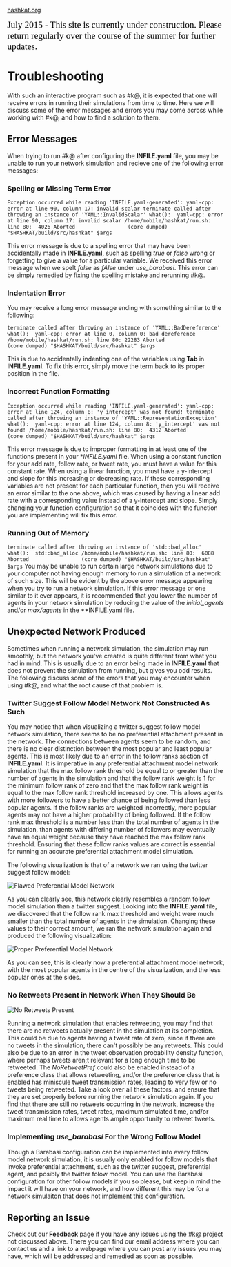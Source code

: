 [hashkat.org](http://hashkat.org)

<span style="color:black; font-family:Georgia; font-size:1.5em;">July 2015 - This site is currently under construction. Please return regularly over the course of the summer for further updates. </span>

# Troubleshooting

With such an interactive program such as #k@, it is expected that one will receive errors in running their simulations from time to time. Here we will discuss some of the error messages and errors you may come across while working with #k@, and how to find a solution to them.

## Error Messages

When trying to run #k@ after configuring the **INFILE.yaml** file, you may be unable to run your network simulation and recieve one of the following error messages:

### Spelling or Missing Term Error

`
Exception occurred while reading 'INFILE.yaml-generated': yaml-cpp: error at line 90, column 17: invalid scalar
terminate called after throwing an instance of 'YAML::InvalidScalar'
  what():  yaml-cpp: error at line 90, column 17: invalid scalar
/home/mobile/hashkat/run.sh: line 80:  4026 Aborted                 (core dumped) "$HASHKAT/build/src/hashkat" $args
`

This error message is due to a spelling error that may have been accidentally made in **INFILE.yaml**, such as spelling *true* or *false* wrong or forgetting to give a value for a particular variable. We received this error message when we spelt *false* as *fAlse* under *use_barabasi*. This error can be simply remedied by fixing the spelling mistake and rerunning #k@.

### Indentation Error

You may receive a long error message ending with something similar to the following:

`
terminate called after throwing an instance of 'YAML::BadDereference'
  what():  yaml-cpp: error at line 0, column 0: bad dereference
/home/mobile/hashkat/run.sh: line 80: 22283 Aborted                 (core dumped) "$HASHKAT/build/src/hashkat" $args
`

This is due to accidentally indenting one of the variables using **Tab** in **INFILE.yaml**. To fix this error, simply move the term back to its proper position in the file.

### Incorrect Function Formatting

`
Exception occurred while reading 'INFILE.yaml-generated': yaml-cpp: error at line 124, column 8: 'y_intercept' was not found!
terminate called after throwing an instance of 'YAML::RepresentationException'
  what():  yaml-cpp: error at line 124, column 8: 'y_intercept' was not found!
/home/mobile/hashkat/run.sh: line 80:  4312 Aborted                 (core dumped) "$HASHKAT/build/src/hashkat" $args
`

This error message is due to improper formatting in at least one of the functions present in your **INFILE.yaml* file. When using a constant function for your add rate, follow rate, or tweet rate, you must have a value for this constant rate. When using a linear function, you must have a y-intercept and slope for this increasing or decreasing rate. If these corresponding variables are not present for each particular function, then you will receive an error similar to the one above, which was caused by having a linear add rate with a corresponding value instead of a y-intercept and slope. Simply changing your function configuration so that it coincides with the function you are implementing will fix this error.


### Running Out of Memory

`
terminate called after throwing an instance of 'std::bad_alloc'
  what():  std::bad_alloc
/home/mobile/hashkat/run.sh: line 80:  6088 Aborted                 (core dumped) "$HASHKAT/build/src/hashkat" $args
`
You may be unable to run certain large network simulations due to your computer not having enough memory to run a simulation of a network of such size. This will be evident by the above error message appearing when you try to run a network simulation. If this error message or one similar to it ever appears, it is recommended that you lower the number of agents in your network simulation by reducing the value of the *initial_agents* and/or *max/agents* in the **INFILE.yaml file.

## Unexpected Network Produced

Sometimes when running a network simulation, the simulation may run smoothly, but the network you've created is quite different from what you had in mind. This is usually due to an error being made in **INFILE.yaml** that does not prevent the simulation from running, but gives you odd results. The following discuss some of the errors that you may encounter when using #k@, and what the root cause of that problem is.

### Twitter Suggest Follow Model Network Not Constructed As Such

You may notice that when visualizing a twitter suggest follow model network simulation, there seems to be no preferential attachment present in the network. The connections between agents seem to be random, and there is no clear distinction between the most popular and least popular agents. This is most likely due to an error in the follow ranks section of **INFILE.yaml**. It is imperative in any preferential attachment model network simulation that the max follow rank threshold be equal to or greater than the number of agents in the simulation and that the follow rank weight is 1 for the minimum follow rank of zero and that the max follow rank weight is equal to the max follow rank threshold increased by one. This allows agents with more followers to have a better chance of being followed than less popular agents. If the follow ranks are weighted incorrectly, more popular agents may not have a higher probability of being followed. If the follow rank max threshold is a number less than the total number of agents in the simulation, than agents with differing number of followers may eventually have an equal weight because they have reached the max follow rank threshold. Ensuring that these follow ranks values are correct is essential for running an accurate preferential attachment model simulation.

The following visualization is that of a network we ran using the twitter suggest follow model:

![Flawed Preferential Model Network](/img/troubleshooting/incorrect_twitter_suggest.png "Flawed Preferential Model Network")

As you can clearly see, this network clearly resembles a random follow model simulation than a twitter suggest. Looking into the **INFILE.yaml** file, we discovered that the follow rank max threshold and weight were much smaller than the total number of agents in the simulation. Changing these values to their correct amount, we ran the network simulation again and produced the following visualization:

![Proper Preferential Model Network](/img/troubleshooting/correct_twitter_suggest.png "Proper Preferential Model Network")

As you can see, this is clearly now a preferential attachment model network, with the most popular agents in the centre of the visualization, and the less popular ones at the sides. 

### No Retweets Present in Network When They Should Be

![No Retweets Present](/img/troubleshooting/no_retweets_present.png "No Retweets Present")

Running a network simulation that enables retweeting, you may find that there are no retweets actually present in the simulation at its completion. This could be due to agents having a tweet rate of zero, since if there are no tweets in the simulation, there can't possibly be any retweets. This could also be due to an error in the tweet observation probability density function, where perhaps tweets aren;t relevant for a long enough time to be retweeted. The *NoRetweetPref* could also be enabled instead of a preference class that allows retweeting, and/or the preference class that is enabled has miniscule tweet transmission rates, leading to very few or no tweets being retweeted. Take a look over all these factors, and ensure that they are set properly before running the network simulation again. If you find that there are still no retweets occurring in the network, increase the tweet transmission rates, tweet rates, maximum simulated time, and/or maximum real time to allows agents ample opportunity to retweet tweets. 

### Implementing *use_barabasi* For the Wrong Follow Model

Though a Barabasi configuration can be implemented into every follow model network simulation, it is usually only enabled for follow models that invoke preferential attachment, such as the twitter suggest, preferential agent, and posibly the twitter folow model. You can use the Barabasi configuration for other follow models if you so please, but keep in mind the impact it will have on your network, and how different this may be for a network simulaiton that does not implement this configuration.

## Reporting an Issue

Check out our **Feedback** page if you have any issues using the #k@ project not discussed above. There you can find our email address where you can contact us and a link to a webpage where you can post any issues you may have, which will be addressed and remedied as soon as possible. 
